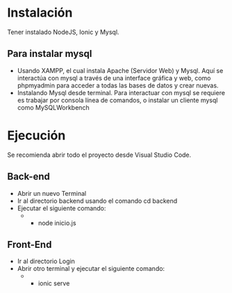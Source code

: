 # Instalación
Tener instalado NodeJS, Ionic y Mysql. 
## Para instalar mysql 
- Usando XAMPP, el cual instala Apache (Servidor Web) y Mysql. Aquí se interactúa con mysql a través de una interface gráfica y web, como phpmyadmin para acceder a todas las bases de datos y crear nuevas.
- Instalando Mysql desde terminal. Para interactuar con mysql se requiere es trabajar por consola línea de comandos, o instalar un cliente mysql como MySQLWorkbench

# Ejecución
Se recomienda abrir todo el proyecto desde Visual Studio Code.

## Back-end
- Abrir un nuevo Terminal
- Ir al directorio backend usando el comando cd backend
- Ejecutar el siguiente comando:  
   - - node inicio.js

## Front-End
- Ir al directorio Login
- Abrir otro terminal y ejecutar el siguiente comando: 
   - - ionic serve


